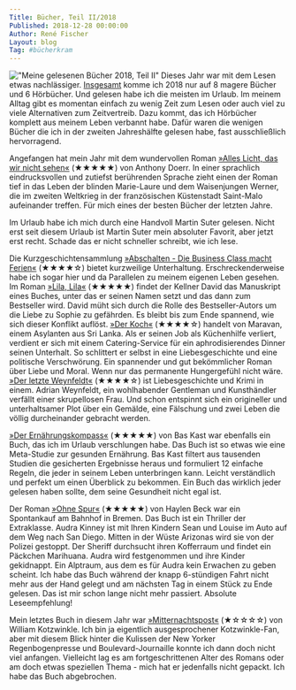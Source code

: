 ```yaml
---
Title: Bücher, Teil II/2018
Published: 2018-12-28 00:00:00
Author: René Fischer
Layout: blog
Tag: #bücherkram
---
```

!["Meine gelesenen Bücher 2018, Teil II"](2018-12-28-23-01-12.jpg)
Dieses Jahr war mit dem Lesen etwas nachlässiger. [Insgesamt](/buecher-im-fruehjahr) komme ich 2018 nur auf 8 magere Bücher und 6 Hörbücher. Und gelesen habe ich die meisten im Urlaub. Im meinem Alltag gibt es momentan einfach zu wenig Zeit zum Lesen oder auch viel zu viele Alternativen zum Zeitvertreib. Dazu kommt, das ich Hörbücher komplett aus meinem Leben verbannt habe. Dafür waren die wenigen Bücher die ich in der zweiten Jahreshälfte gelesen habe, fast ausschließlich hervorragend.

Angefangen hat mein Jahr mit dem wundervollen Roman [&raquo;Alles Licht, das wir nicht sehen&laquo;](https://www.thalia.de/shop/home/artikeldetails/ID41763371.html) (★★★★★) von Anthony Doerr. In einer sprachlich eindrucksvollen und zutiefst berührenden Sprache zieht einen der Roman tief in das Leben der blinden Marie-Laure und dem Waisenjungen Werner, die im zweiten Weltkrieg in der französischen Küstenstadt Saint-Malo aufeinander treffen. Für mich eines der besten Bücher der letzten Jahre.

Im Urlaub habe ich mich durch eine Handvoll Martin Suter gelesen. Nicht erst seit diesem Urlaub ist Martin Suter mein absoluter Favorit, aber jetzt erst recht. Schade das er nicht schneller schreibt, wie ich lese.

Die Kurzgeschichtensammlung [&raquo;Abschalten - Die Business Class macht Ferien&laquo;](https://www.thalia.de/shop/home/artikeldetails/ID37439518.html) (★★★★☆) bietet kurzweilige Unterhaltung. Erschreckenderweise habe ich sogar hier und da Parallelen zu meinem eigenen Leben gesehen. Im Roman [&raquo;Lila, Lila&laquo;](https://www.thalia.de/shop/home/artikeldetails/ID6117625.html) (★★★★★) findet der Kellner David das Manuskript eines Buches, unter das er seinen Namen setzt und das dann zum Bestseller wird. David müht sich durch die Rolle des Bestseller-Autors um die Liebe zu Sophie zu gefährden. Es bleibt bis zum Ende spannend, wie sich dieser Konflikt auflöst. [&raquo;Der Koch&laquo;](https://www.thalia.de/shop/home/artikeldetails/ID17643561.html) (★★★★☆) handelt von Maravan, einem Asylanten aus Sri Lanka. Als er seinen Job als Küchenhilfe verliert, verdient er sich mit einem Catering-Service für ein aphrodisierendes Dinner seinen Unterhalt. So schlittert er selbst in eine Liebesgeschichte und eine politische Verschwörung. Ein spannender und gut bekömmlicher Roman über Liebe und Moral. Wenn nur das permanente Hungergefühl nicht wäre. [&raquo;Der letzte Weynfeldt&laquo;](https://www.thalia.de/shop/home/artikeldetails/ID17571691.html) (★★★★☆)  ist Liebesgeschichte und Krimi in einem. Adrian Weynfeldt, ein wohlhabender Gentleman und Kunsthändler verfällt einer skrupellosen Frau. Und schon entspinnt sich ein origineller und unterhaltsamer Plot über ein Gemälde, eine Fälschung und zwei Leben die völlig durcheinander gebracht werden.

[&raquo;Der Ernährungskompass&laquo;](https://www.thalia.de/shop/home/artikeldetails/ID87483776.html) (★★★★★) von Bas Kast war ebenfalls ein Buch, das ich im Urlaub verschlungen habe. Das Buch ist so etwas wie eine Meta-Studie zur gesunden Ernährung. Bas Kast filtert aus tausenden Studien die gesicherten Ergebnisse heraus und formuliert 12 einfache Regeln, die jeder in seinem Leben unterbringen kann. Leicht verständlich und perfekt um einen Überblick zu bekommen. Ein Buch das wirklich jeder gelesen haben sollte, dem seine Gesundheit nicht egal ist.

Der Roman [&raquo;Ohne Spur&laquo;](https://www.thalia.de/shop/home/artikeldetails/ID117501768.html) (★★★★★) von Haylen Beck war ein Spontankauf am Bahnhof in Bremen. Das Buch ist ein Thriller der Extraklasse. Audra Kinney ist mit Ihren Kindern Sean und Louise im Auto auf dem Weg nach San Diego. Mitten in der Wüste Arizonas wird sie von der Polizei gestoppt. Der Sheriff durchsucht ihren Kofferraum und findet ein Päckchen Marihuana. Audra wird festgenommen und ihre Kinder gekidnappt. Ein Alptraum, aus dem es für Audra kein Erwachen zu geben scheint. Ich habe das Buch während der knapp 6-stündigen Fahrt nicht mehr aus der Hand gelegt und am nächsten Tag in einem Stück zu Ende gelesen. Das ist mir schon lange nicht mehr passiert. Absolute Leseempfehlung!

Mein letztes Buch in diesem Jahr war [&raquo;Mitternachtspost&laquo;](https://www.rebuy.de/i,1904111/buecher/mitternachtspost-roman-william-kotzwinkle) (★☆☆☆☆) von William Kotzwinkle. Ich bin ja eigentlich ausgesprochener Kotzwinkle-Fan, aber mit diesem Blick hinter die Kulissen der New Yorker Regenbogenpresse und Boulevard-Journaille konnte ich dann doch nicht viel anfangen. Vielleicht lag es am fortgeschrittenen Alter des Romans oder am doch etwas speziellen Thema - mich hat er jedenfalls nicht gepackt. Ich habe das Buch abgebrochen.
